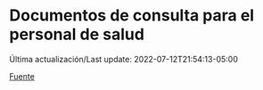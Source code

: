 # Documentos de consulta para el personal de salud

Última actualización/Last update: 2022-07-12T21:54:13-05:00

 [Fuente](https://coronavirus.gob.mx/personal-de-salud/documentos-de-consulta/)
